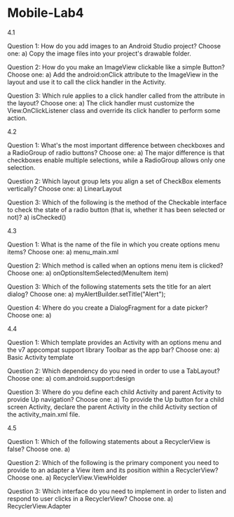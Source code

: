 # Mobile-Lab4

4.1


Question 1: How do you add images to an Android Studio project? Choose one:
a) Copy the image files into your project's drawable folder.


Question 2: How do you make an ImageView clickable like a simple Button? Choose one:
a) Add the android:onClick attribute to the ImageView in the layout and use it to call the click handler in the Activity.


Question 3: Which rule applies to a click handler called from the attribute in the layout? Choose one:
a) The click handler must customize the View.OnClickListener class and override its click handler to perform some action.


4.2


Question 1: What's the most important difference between checkboxes and a RadioGroup of radio buttons? Choose one:
a) The major difference is that checkboxes enable multiple selections, while a RadioGroup allows only one selection.


Question 2: Which layout group lets you align a set of CheckBox elements vertically? Choose one:
a) LinearLayout 


Question 3: Which of the following is the method of the Checkable interface to check the state of a radio button (that is, whether it has been selected or not)?
a) isChecked()


4.3


Question 1: What is the name of the file in which you create options menu items? Choose one:
a) menu_main.xml


Question 2: Which method is called when an options menu item is clicked? Choose one:
a) onOptionsItemSelected(MenuItem item) 


Question 3: Which of the following statements sets the title for an alert dialog? Choose one:
a) myAlertBuilder.setTitle("Alert"); 


Question 4: Where do you create a DialogFragment for a date picker? Choose one:
a) 


4.4


Question 1: Which template provides an Activity with an options menu and the v7 appcompat support library Toolbar as the app bar? Choose one:
a) Basic Activity template


Question 2: Which dependency do you need in order to use a TabLayout? Choose one:
a) com.android.support:design


Question 3: Where do you define each child Activity and parent Activity to provide Up navigation? Choose one:
a) To provide the Up button for a child screen Activity, declare the parent Activity in the child Activity section of the activity_main.xml file.


4.5

Question 1: Which of the following statements about a RecyclerView is false? Choose one.
a)


Question 2: Which of the following is the primary component you need to provide to an adapter a View item and its position within a RecyclerView? Choose one.
a) RecyclerView.ViewHolder


Question 3: Which interface do you need to implement in order to listen and respond to user clicks in a RecyclerView? Choose one.
a) RecyclerView.Adapter
